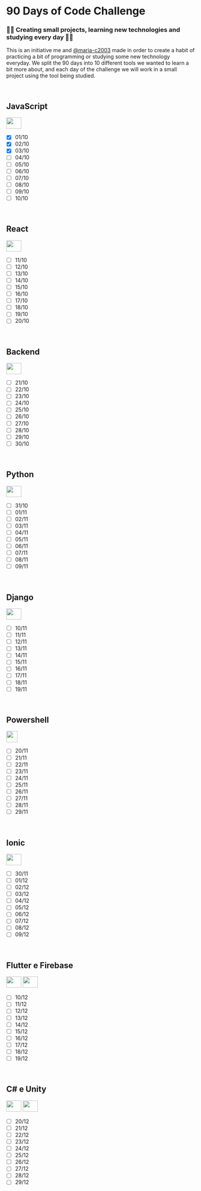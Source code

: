 # 90 Days of Code Challenge

### 👨‍💻 Creating small projects, learning new technologies and studying every day 👩‍💻

This is an initiative me and [@maria-c2003](https://github.com/maria-c2003/) made in order to create a habit of practicing a bit of programming or studying some new technology everyday. We split the 90 days into 10 different tools we wanted to learn a bit more about, and each day of the challenge we will work in a small project using the tool being studied.

</br>

## JavaScript
<img height="30" width="40" src="https://cdn.jsdelivr.net/gh/devicons/devicon/icons/javascript/javascript-original.svg" />

- [X]  01/10
- [X]  02/10
- [X]  03/10
- [ ]  04/10
- [ ]  05/10
- [ ]  06/10
- [ ]  07/10
- [ ]  08/10
- [ ]  09/10
- [ ]  10/10

</br>

## React
<img height="30" width="40" src="https://cdn.jsdelivr.net/gh/devicons/devicon/icons/react/react-original.svg" />

- [ ]  11/10
- [ ]  12/10
- [ ]  13/10
- [ ]  14/10
- [ ]  15/10
- [ ]  16/10
- [ ]  17/10
- [ ]  18/10
- [ ]  19/10
- [ ]  20/10

</br>

## Backend

<img height="30" width="40" src="https://cdn.jsdelivr.net/npm/devicons@1.8.0/!SVG/nodejs_small.svg" />

- [ ]  21/10
- [ ]  22/10
- [ ]  23/10
- [ ]  24/10
- [ ]  25/10
- [ ]  26/10
- [ ]  27/10
- [ ]  28/10
- [ ]  29/10
- [ ]  30/10

</br>

## Python
<img height="30" width="40" src="https://cdn.jsdelivr.net/gh/devicons/devicon/icons/python/python-original.svg" />

- [ ]  31/10
- [ ]  01/11
- [ ]  02/11
- [ ]  03/11
- [ ]  04/11
- [ ]  05/11
- [ ]  06/11
- [ ]  07/11
- [ ]  08/11
- [ ]  09/11

</br>

## Django
<img height="30" width="40" src="https://cdn.jsdelivr.net/gh/devicons/devicon/icons/django/django-original.svg" />

- [ ]  10/11
- [ ]  11/11
- [ ]  12/11
- [ ]  13/11
- [ ]  14/11
- [ ]  15/11
- [ ]  16/11
- [ ]  17/11
- [ ]  18/11
- [ ]  19/11

</br>

## Powershell
<img height="30" width="30" src="https://upload.wikimedia.org/wikipedia/commons/2/2f/PowerShell_5.0_icon.png" />

- [ ]  20/11
- [ ]  21/11
- [ ]  22/11
- [ ]  23/11
- [ ]  24/11
- [ ]  25/11
- [ ]  26/11
- [ ]  27/11
- [ ]  28/11
- [ ]  29/11

</br>

## Ionic
<img height="30" width="40" src="https://cdn.jsdelivr.net/gh/devicons/devicon/icons/ionic/ionic-original.svg" />

- [ ]  30/11
- [ ]  01/12
- [ ]  02/12
- [ ]  03/12
- [ ]  04/12
- [ ]  05/12
- [ ]  06/12
- [ ]  07/12
- [ ]  08/12
- [ ]  09/12

</br>

## Flutter e Firebase
<img height="30" width="40" src="https://cdn.jsdelivr.net/gh/devicons/devicon/icons/flutter/flutter-original.svg" />
<img height="30" width="40" src="https://cdn.jsdelivr.net/gh/devicons/devicon/icons/firebase/firebase-plain.svg" />

- [ ]  10/12
- [ ]  11/12
- [ ]  12/12
- [ ]  13/12
- [ ]  14/12
- [ ]  15/12
- [ ]  16/12
- [ ]  17/12
- [ ]  18/12
- [ ]  19/12

</br>

## C# e Unity
<img height="30" width="40" src="https://cdn.jsdelivr.net/gh/devicons/devicon/icons/csharp/csharp-original.svg" />
<img height="30" width="40" src="https://cdn.jsdelivr.net/gh/devicons/devicon/icons/unity/unity-original.svg" />

- [ ]  20/12
- [ ]  21/12
- [ ]  22/12
- [ ]  23/12
- [ ]  24/12
- [ ]  25/12
- [ ]  26/12
- [ ]  27/12
- [ ]  28/12
- [ ]  29/12
